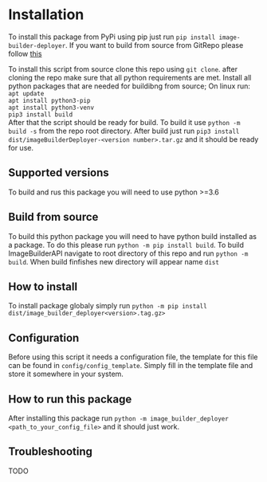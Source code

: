 # Installation
To install this package from PyPi using pip just run `pip install image-builder-deployer`. If you want to build from source from GitRepo please follow [this](#build-from-source)

To install this script from source clone this repo using `git clone`. after cloning the repo make sure that all python requirements are met. Install all python packages that are needed for buildibng from source; On linux run: <br/>
`apt update` <br/>
`apt install python3-pip` <br/>
`apt install python3-venv` <br/>
`pip3 install build` <br/>
After that the script should be ready for build. To build it use `python -m build -s` from the repo root directory. After build just run `pip3 install dist/imageBuilderDeployer-<version number>.tar.gz` and it should be ready for use. 

## Supported versions
To build and rus this package you will need to use python >=3.6

## <a name = "build-from-source"> </a> Build from source
To build this python package you will need to have python build installed as a package. To do this please run `python -m pip install build`. To build ImageBuilderAPI navigate to root directory of this repo and run `python -m build`. When build finfishes new directory will appear name `dist`

## How to install
To install package globaly simply run `python -m pip install dist/image_builder_deployer<version>.tag.gz>`

## Configuration
Before using this script it needs a configuration file, the template for this file can be found in `config/config_template`. Simply fill in the template file and store it somewhere in your system.

## How to run this package
After installing this package run `python -m image_builder_deployer <path_to_your_config_file>` and it should just work.

## Troubleshooting
TODO